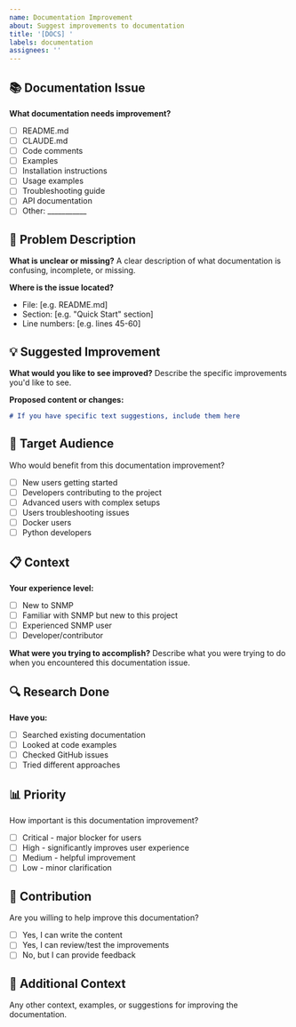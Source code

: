 ```yaml
---
name: Documentation Improvement
about: Suggest improvements to documentation
title: '[DOCS] '
labels: documentation
assignees: ''
---
```


## 📚 Documentation Issue

**What documentation needs improvement?**
- [ ] README.md
- [ ] CLAUDE.md
- [ ] Code comments
- [ ] Examples
- [ ] Installation instructions
- [ ] Usage examples
- [ ] Troubleshooting guide
- [ ] API documentation
- [ ] Other: ___________

## 🎯 Problem Description

**What is unclear or missing?**
A clear description of what documentation is confusing, incomplete, or missing.

**Where is the issue located?**
- File: [e.g. README.md]
- Section: [e.g. "Quick Start" section]
- Line numbers: [e.g. lines 45-60]

## 💡 Suggested Improvement

**What would you like to see improved?**
Describe the specific improvements you'd like to see.

**Proposed content or changes:**
```markdown
# If you have specific text suggestions, include them here
```

## 👥 Target Audience

Who would benefit from this documentation improvement?
- [ ] New users getting started
- [ ] Developers contributing to the project
- [ ] Advanced users with complex setups
- [ ] Users troubleshooting issues
- [ ] Docker users
- [ ] Python developers

## 📋 Context

**Your experience level:**
- [ ] New to SNMP
- [ ] Familiar with SNMP but new to this project
- [ ] Experienced SNMP user
- [ ] Developer/contributor

**What were you trying to accomplish?**
Describe what you were trying to do when you encountered this documentation issue.

## 🔍 Research Done

**Have you:**
- [ ] Searched existing documentation
- [ ] Looked at code examples
- [ ] Checked GitHub issues
- [ ] Tried different approaches

## 📊 Priority

How important is this documentation improvement?
- [ ] Critical - major blocker for users
- [ ] High - significantly improves user experience
- [ ] Medium - helpful improvement
- [ ] Low - minor clarification

## 🤝 Contribution

Are you willing to help improve this documentation?
- [ ] Yes, I can write the content
- [ ] Yes, I can review/test the improvements
- [ ] No, but I can provide feedback

## 📝 Additional Context

Any other context, examples, or suggestions for improving the documentation.